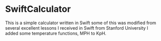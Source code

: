 # SwiftCalculator

This is a simple calculator written in Swift some of this was modified from several excellent lessons I received in Swift from
Stanford University I added some temperature functions, MPH to KpH.
